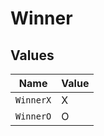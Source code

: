 # Winner


## Values

| Name      | Value     |
| --------- | --------- |
| `WinnerX` | X         |
| `WinnerO` | O         |